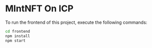 # MIntNFT On ICP


To run the frontend of this project, execute the following commands:

```bash
cd frontend
npm install
npm start
